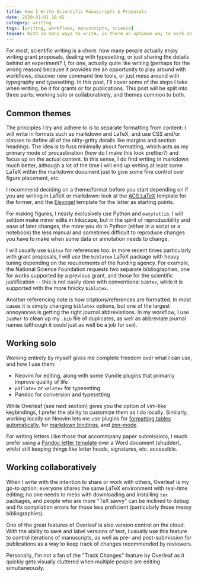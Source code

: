 ```yaml
---
title: How I Write Scientific Manuscripts & Proposals
date: 2020-01-01 18:42
category: writing 
tags: [writing, workflows, manuscripts, science]
teaser: With so many ways to write, is there an optimum way to work on scientific papers, proposals, and reports?
---
```


For most, scientific writing is a chore: how many people actually enjoy writing
grant proposals, dealing with typesetting, or just sharing the details behind
an experiment? I, for one, actually quite like writing (perhaps for the wrong
reason) because it provides me an opportunity to play around with workflows,
discover new command line tools, or just mess around with typography and
typesetting. In this post, I'll cover some of the steps I take when writing; be
it for grants or for publications. This post will be split into three parts:
working solo or collaboratively, and themes common to both.

Common themes
-------------

The principles I try and adhere to is to separate formatting from content: I
will write in formats such as markdown and LaTeX, and use CSS and/or classes to
define all of the nitty-gritty details like margins and section headings. The
idea is to fuss minimally about formatting, which acts as my primary mode of
procastination (how do I make this look prettier?) and focus up on the actual
content. In this sense, I do find writing in markdown much better, although a
lot of the time I will end up writing at least some LaTeX within the markdown
document just to give some fine control over figure placement, etc.

I recommend deciding on a theme/format before you start depending on if you are
writing in LaTeX or markdown: look at the [ACS
LaTeX](https://ctan.org/pkg/achemso?lang=en) template for the former, and the
[Eisvogel](https://github.com/Wandmalfarbe/pandoc-latex-template) template for
the latter as starting points.

For making figures, I nearly exclusively use Python and ``matplotlib``. I will
seldom make minor edits in Inkscape, but in the spirit of reproducibility and
ease of later changes, the more you do in Python (either in a script or a notebook)
the less manual and sometimes difficult to reproduce changes you have to make
when some data or annotation needs to change.

I will usually use ``bibtex`` for references too: in more recent times
particularly with grant proposals, I will use the ``biblatex`` LaTeX package
with heavy tuning depending on the requirements of the funding agency. For
example, the National Science Foundation requests two separate bibliographies,
one for works supported by a previous grant, and those for the scientific
justification -- this is not easily done with conventional ``bibtex``, while it
is supported with the more finicky ``biblatex``.

Another referencing note is how citations/references are formatted. In most
cases it is simply changing ``biblatex`` options, but one of the largest
annoyances is getting the right journal abbreviations. In my workflow, I use
``JabRef`` to clean up my ``.bib`` file of duplicates, as well as abbreviate
journal names (although it could just as well be a job for ``sed``).

Working solo
------------

Working entirely by myself gives me complete freedom over what I can use, and
how I use them:

- Neovim for editing, along with some Vundle plugins that primarily improve quality of life 
- ``pdflatex`` or ``xelatex`` for typesetting 
- Pandoc for conversion and typesetting

While Overleaf (see next section) gives you the option of vim-like keybindings,
I prefer the ability to customize them as I do locally. Similarly, working
locally on Neovim lets me use plugins for [formatting tables
automatically](https://github.com/godlygeek/tabular), for [markdown
bindings](https://github.com/plasticboy/vim-markdown), and
[zen-mode](https://github.com/junegunn/goyo.vim).

For writing letters (like those that accommpany paper submission), I much prefer
using a [Pandoc letter template](https://github.com/aaronwolen/pandoc-letter) over
a Word document (shudder), whilst still keeping things like letter heads, signatures,
etc. accessible.


Working collaboratively
-----------------------

When I write with the intention to share or work with others, Overleaf is my
go-to option: everyone shares the same LaTeX environment with real-time
editing; no one needs to mess with downloading and installing ``tex`` packages,
and people who are more "TeX savvy" can be inclined to debug and fix
compilation errors for those less proficient (particularly those messy
bibliographies).

One of the great features of Overleaf is also version control on the cloud. With
the ability to save and label versions of text, I usually use this feature to
control iterations of manuscripts, as well as pre- and post-submission for publications
as a way to keep track of changes recommended by reviewers.

Personally, I'm not a fan of the "Track Changes" feature by Overleaf as it quickly
gets visually cluttered when multiple people are editing simultaneously.

